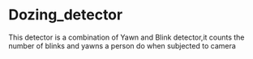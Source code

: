 # Dozing_detector
This detector is a combination of Yawn and Blink detector,it counts the number of blinks and yawns a person do when subjected to camera
